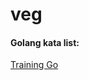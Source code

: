 # veg

#### Golang kata list:
[Training Go ](https://github.com/spectralapps/veg/blob/golang-kata/training.md)

